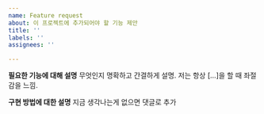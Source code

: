 ```yaml
---
name: Feature request
about: 이 프로젝트에 추가되어야 할 기능 제안
title: ''
labels: ''
assignees: ''

---
```


**필요한 기능에 대해 설명**
무엇인지 명확하고 간결하게 설명. 저는 항상 [...]을 할 때 좌절감을 느낌.

**구현 방법에 대한 설명**
지금 생각나는게 없으면 댓글로 추가
